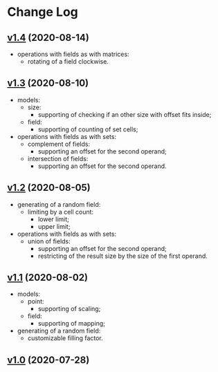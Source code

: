# Change Log

## [v1.4](https://github.com/thewizardplusplus/lualife/tree/v1.4) (2020-08-14)

- operations with fields as with matrices:
  - rotating of a field clockwise.

## [v1.3](https://github.com/thewizardplusplus/lualife/tree/v1.3) (2020-08-10)

- models:
  - size:
    - supporting of checking if an other size with offset fits inside;
  - field:
    - supporting of counting of set cells;
- operations with fields as with sets:
  - complement of fields:
    - supporting an offset for the second operand;
  - intersection of fields:
    - supporting an offset for the second operand.

## [v1.2](https://github.com/thewizardplusplus/lualife/tree/v1.2) (2020-08-05)

- generating of a random field:
  - limiting by a cell count:
    - lower limit;
    - upper limit;
- operations with fields as with sets:
  - union of fields:
    - supporting an offset for the second operand;
    - restricting of the result size by the size of the first operand.

## [v1.1](https://github.com/thewizardplusplus/lualife/tree/v1.1) (2020-08-02)

- models:
  - point:
    - supporting of scaling;
  - field:
    - supporting of mapping;
- generating of a random field:
  - customizable filling factor.

## [v1.0](https://github.com/thewizardplusplus/lualife/tree/v1.0) (2020-07-28)
